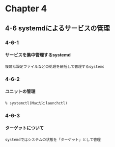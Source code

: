 # Chapter 4

## 4-6 systemdによるサービスの管理
### 4-6-1
#### サービスを集中管理するsystemd
```
複雑な設定ファイルなどの処理を統括して管理するsystemd
```

### 4-6-2
#### ユニットの管理
```
% systemctl(Macだとlaunchctl)
```

### 4-6-3
#### ターゲットについて
```
systemdではシステムの状態を「ターゲット」として管理
```
